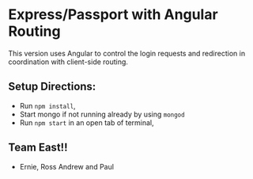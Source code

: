 # Express/Passport with Angular Routing
This version uses Angular to control the login requests and redirection in coordination with client-side routing.

## Setup Directions:
* Run `npm install`,
* Start mongo if not running already by using `mongod`
* Run `npm start` in an open tab of terminal,

## Team East!!
* Ernie, Ross Andrew and Paul
